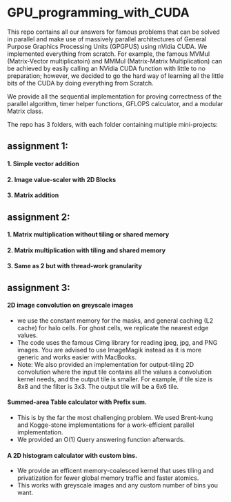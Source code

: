 # GPU_programming_with_CUDA
This repo contains all our answers for famous problems that can be solved in parallel and make use of massively parallel architectures of General Purpose Graphics Processing Units (GPGPUS) using nVidia CUDA.
We implemented everything from scratch. For example, the famous MVMul (Matrix-Vector multiplicatoin) and MMMul (Matrix-Matrix Multiplication) can be achieved by easily calling an NVidia CUDA function with little to no preparation; however, we decided to go the hard way of learning all the little bits of the CUDA by doing everything from Scratch. 

We provide all the sequential implementation for proving correctness of the parallel algorithm, timer helper functions, GFLOPS calculator, and a modular Matrix class.

The repo has 3 folders, with each folder containing multiple mini-projects:
## assignment 1:
#### 1. Simple vector addition
#### 2. Image value-scaler with 2D Blocks
#### 3. Matrix addition 

## assignment 2: 
#### 1. Matrix multiplication without tiling or shared memory
#### 2. Matrix multiplication with tiling and shared memory 
#### 3. Same as 2 but with thread-work granularity 

## assignment 3: 
#### 2D image convolution on greyscale images
- we use the constant memory for the masks, and general caching (L2 cache) for halo cells. For ghost cells, we replicate the nearest edge values.
- The code uses the famous Cimg library for reading jpeg, jpg, and PNG images. You are advised to use ImageMagik instead as it is more generic and works easier with MacBooks.
- Note: We also provided an implementation for output-tiling 2D convolution where the input tile contains all the values a convolution kernel needs, and the output tile is smaller. For example, if tile size is 8x8 and the filter is 3x3. The output tile will be a 6x6 tile.

#### Summed-area Table calculator with Prefix sum. 
- This is by the far the most challenging problem. We used Brent-kung and Kogge-stone implementations for a work-efficient parallel implementation. 
- We provided an O(1) Query answering function afterwards. 

#### A 2D histogram calculator with custom bins. 
- We provide an efficent memory-coalesced kernel that uses tiling and privatization for fewer global memory traffic and faster atomics. 
- This works with greyscale images and any custom number of bins you want.
